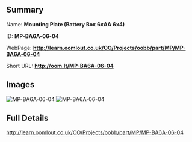 

## Summary
 
Name: __Mounting Plate (Battery Box 6xAA 6x4)__

ID: __MP-BA6A-06-04__

WebPage: __http://learn.oomlout.co.uk/OO/Projects/oobb/part/MP/MP-BA6A-06-04__

Short URL: __http://oom.lt/MP-BA6A-06-04__


## Images
![MP-BA6A-06-04](http://oomlout.com/oobb-gen/parts/MP/MP-BA6A-06-04/MP-BA6A-06-04_01_420.jpg)
![MP-BA6A-06-04](http://oomlout.com/oobb-gen/parts/MP/MP-BA6A-06-04/MP-BA6A-06-04_420.png)




## Full Details

 http://learn.oomlout.co.uk/OO/Projects/oobb/part/MP/MP-BA6A-06-04

